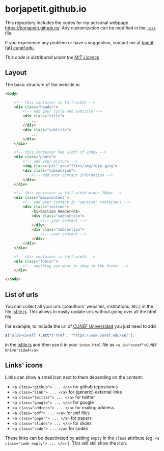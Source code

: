 # borjapetit.github.io

This repository includes the codes for my personal webpage https://borjapetit.github.io/. Any customization can be modified in the [```.css```](src/cssfile.css) file.

If you experience any problem or have a suggestion, contact me at [bpetit [at] cunef.edu](mailto:bpetit@cunef.edu).

_This code is distributed under the [MIT Licence](LICENSE)_

## Layout

The basic structure of the website is:
```html
<body>

    <!-- this container is full-width -->
    <div class="header"> 
        <!-- add your title and subtitle -->
        <div class="title">
            ...
        </div>
        <div class="subtitle">
            ...
        </div>
    </div>

    <!-- this container has width of 200px -->
    <div class="photo">
        <!-- add your picture -->
        <img class="pic" src="files/img/foto.jpeg">
        <div class="subsection">
            <!-- add your contact information -->
        </div>
    </div>

    <!-- this container is full-width minus 200px -->
    <div class="maincontent">
        <!-- add your content in "section" containers -->
        <div class="section">
            <h1>Section header<h1>
            <div class="subsection">
                <!-- your content -->
            </div>
            <div class="subsection">
                <!-- your content -->
            </div>
        </div>
    </div>

    <!-- this container is full-width -->
    <div class="footer">
        <!-- anything you want to show in the footer -->
    </div>

</body>
```

## List of urls

You can collect all your urls (coauthors' websites, institutions, etc.) in the file [jsfile.js](src/jsfile.js). This allows to easily update urls without going over all the html file.

For example, to include the url of [CUNEF Universidad]("https://www.cunef.edu/en/") you just need to add 
```js
$('a[id=cunef]').attr('href','"https://www.cunef.edu/en/');
```
in the [jsfile.js](src/jsfile.js) and then use it in your ```index.html``` file as ```<a id="cunef">CUNEF Universidad</a>```. 


## Links' icons

Links can show a small icon next to them depending on the content:
- ```<a class="github"> ... </a>``` for github repositories
- ```<a class="link"> ... </a>``` for (generic) external links
- ```<a class="twitter"> ... </a>``` for twitter
- ```<a class="google"> ... </a>``` for google
- ```<a class="address"> ... </a>``` for mailing address
- ```<a class="pdf"> ... </a>``` for pdf files
- ```<a class="paper"> ... </a>``` for papers
- ```<a class="slides"> ... </a>``` for slides
- ```<a class="code"> ... </a>``` for codes

These links can be deactivated by adding ```empty``` in the ```class``` attribute (eg. ```<a class="code empty"> ... </a>``` ). This will still show the icon.


